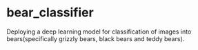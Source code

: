 # bear_classifier
Deploying a deep learning model for classification of images into bears(specifically grizzly bears, black bears and teddy bears).
